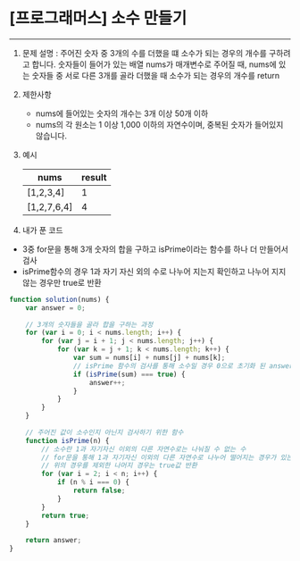 # [프로그래머스] 소수 만들기
---

1. 문제 설명 : 주어진 숫자 중 3개의 수를 더했을 떄 소수가 되는 경우의 개수를 구하려고 합니다. 숫자들이 들어가 있는 배열 nums가 매개변수로 주어질 때, nums에 있는 숫자들 중 서로 다른 3개를 골라 더했을 때 소수가 되는 경우의 개수를 return

2. 제한사항
    - nums에 들어있는 숫자의 개수는 3개 이상 50개 이하
    - nums의 각 원소는 1 이상 1,000 이하의 자연수이며, 중복된 숫자가 들어있지 않습니다.

3. 예시

    nums|result
    --|--
    [1,2,3,4]|1
    [1,2,7,6,4]|4

4. 내가 푼 코드
- 3중 for문을 통해 3개 숫자의 합을 구하고 isPrime이라는 함수를 하나 더 만들어서 검사
- isPrime함수의 경우 1과 자기 자신 외의 수로 나누어 지는지 확인하고 나누어 지지 않는 경우만 true로 반환
```javascript
function solution(nums) {
    var answer = 0;
    
    // 3개의 숫자들을 골라 합을 구하는 과정
    for (var i = 0; i < nums.length; i++) {
        for (var j = i + 1; j < nums.length; j++) {
            for (var k = j + 1; k < nums.length; k++) {
                var sum = nums[i] + nums[j] + nums[k];
                // isPrime 함수의 검사를 통해 소수일 경우 0으로 초기화 된 answer의 값을 1씩 증가
                if (isPrime(sum) === true) {
                    answer++;
                }
            }
        }
    }
    
    // 주어진 값이 소수인지 아닌지 검사하기 위한 함수
    function isPrime(n) {
        // 소수란 1과 자기자신 이외의 다른 자연수로는 나눠질 수 없는 수
        // for문을 통해 1과 자기자신 이외의 다른 자연수로 나누어 떨어지는 경우가 있는지 확인하여 나누어 떨어지는 경우 false return 
        // 위의 경우를 제외한 나머지 경우는 true값 반환
        for (var i = 2; i < n; i++) {
            if (n % i === 0) {
                return false;
            } 
        }
        return true;
    }
    
    return answer;
}
```